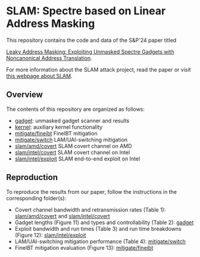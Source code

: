 SLAM: Spectre based on Linear Address Masking
=============================================

This repository contains the code and data of the S&P'24 paper titled

[Leaky Address Masking: Exploiting Unmasked Spectre Gadgets with Noncanonical Address Translation](https://download.vusec.net/papers/slam_sp24.pdf).

For more information about the SLAM attack project, read the paper or visit
[this webpage about SLAM](https://www.vusec.net/projects/slam).

Overview
--------

The contents of this repository are organized as follows:
- [gadget](gadget): unmasked gadget scanner and results
- [kernel](kernel): auxiliary kernel functionality 
- [mitigate/fineibt](mitigate/fineibt) FineIBT mitigation 
- [mitigate/switch](mitigate/switch) LAM/UAI-switching mitigation
- [slam/amd/covert](slam/amd/covert) SLAM covert channel on AMD
- [slam/intel/covert](slam/intel/covert) SLAM covert channel on Intel
- [slam/intel/exploit](slam/intel/exploit) SLAM end-to-end exploit on Intel

Reproduction
------------
To reproduce the results from our paper, follow the instructions in the
corresponding folder(s):
- Covert channel bandwidth and retransmission rates (Table 1):
        [slam/amd/covert](slam/amd/covert) and
        [slam/intel/covert](slam/intel/covert)
- Gadget lengths (Figure 11) and types and controllability (Table 2):
        [gadget](gadget)
- Exploit bandwidth and run times (Table 3) and run time breakdowns (Figure 12):
        [slam/intel/exploit](slam/intel/exploit)
- LAM/UAI-switching mitigation performance (Table 4):
        [mitigate/switch](mitigate/switch)
- FineIBT mitigation evaluation (Figure 13):
        [mitigate/fineibt](mitigate/fineibt)
